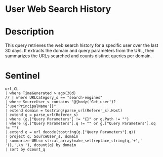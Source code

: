 # User Web Search History

# Description
This query retrieves the web search history for a specific user over the last 30 days. It extracts the domain and query parameters from the URL, then summarizes the URLs searched and counts distinct queries per domain.

# Sentinel
```kql
url_CL
| where TimeGenerated > ago(30d)
// | where URLCategory_s == "search-engines"
| where SourceUser_s contains "@{body('Get_user')?['userPrincipalName']}"
| extend domain = tostring(parse_url(Referer_s).Host)
| extend g = parse_url(Referer_s)
| where (g.["Query Parameters"] != "{}" or g.Path != "")
| where (g.["Query Parameters"].q != "" or g.["Query Parameters"].oq != "")
| extend q = url_decode(tostring(g.["Query Parameters"].q))
| project q, SourceUser_s, domain
| summarize URLs= strcat_array(make_set(replace_string(q,'+',' ')),',\n '), dcount(q) by domain
| sort by dcount_q
```

